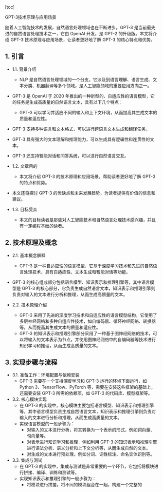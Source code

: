 
[toc]                    
                
                
GPT-3技术原理与应用场景

随着人工智能技术的发展，自然语言处理领域也在不断进步。GPT-3 是当前最先进的自然语言处理技术之一，它由 OpenAI 开发，是 GPT-2 的升级版。本文将介绍 GPT-3 技术原理与应用场景，让读者更好地了解 GPT-3 的核心特点和优势。

## 1. 引言

- 1.1. 背景介绍
    - NLP 是自然语言处理领域的一个分支，它涉及到语言理解、语言生成、文本分类、机器翻译等多个领域，是人工智能领域的重要应用方向之一。
- GPT-3 是 OpenAI 于 2020 年推出的一种新型的、自适应性的语言模型，它的任务是生成高质量的自然语言文本，具有以下几个特点：
    - GPT-3 可以学习并适应不同的输入和上下文环境，从而提高其生成文本的质量和适应性。
- GPT-3 支持多种语言和文本格式，可以进行跨语言文本生成和翻译任务。
- GPT-3 具有强大的文本理解和推理能力，可以生成具有逻辑性和连贯性的文本。
- GPT-3 还支持智能对话和问答系统，可以进行自然语言交互。

- 1.2. 文章目的
    - 本文将介绍 GPT-3 的技术原理和应用场景，帮助读者更好地了解 GPT-3 的特点和优势。
- 本文还将探讨 GPT-3 的优缺点和未来发展趋势，为读者提供有价值的信息和建议。
- 1.3. 目标受众
    - 本文的目标读者是那些对人工智能技术和自然语言处理技术感兴趣，并且有一定编程基础的读者。

## 2. 技术原理及概念

- 2.1. 基本概念解释
    - GPT-3 是一种自适应性的语言模型，它基于深度学习技术和先进的自然语言处理技术，具有自适应性、文本生成和智能对话等功能。
- GPT-3 的核心组成部分包括语言模型、知识表示和推理引擎等，其中语言模型是 GPT-3 的核心部分，它负责生成自然语言文本，知识表示和推理引擎则负责对输入的文本进行分析和推理，从而生成高质量的文本。

- 2.2. 技术原理介绍
    - GPT-3 采用了先进的深度学习技术和自适应性的语言模型结构，它使用了多层神经网络和多种自适应性技术，如自编码器、循环神经网络、转换器等，从而提高其生成文本的质量和适应性。
    - GPT-3 的知识表示和推理引擎部分采用了一种基于图神经网络的技术，可以将输入的文本表示为节点，并使用图神经网络中的自编码器等技术进行知识学习和推理，从而生成高质量的文本。

## 3. 实现步骤与流程

- 3.1. 准备工作：环境配置与依赖安装
    - GPT-3 需要在一个支持深度学习和 GPT-3 运行的环境下面运行，如 Python 3、TensorFlow、PyTorch 等，需要在安装这些框架的基础上，还需要安装 GPT-3 所需的依赖项，如 GPT-3 的代码库、模型框架等。
- 3.2. 核心模块实现
    - 在 GPT-3 的实现中，核心模块主要包括语言模型、知识表示和推理引擎等，其中语言模型负责生成自然语言文本，知识表示和推理引擎则负责对输入的文本进行分析和推理，从而生成高质量的文本。
    - 实现语言模型的一般步骤为：
        - 对输入的文本进行分析，将其转换为一个表示的形式，例如词向量、句向量等。
        - 对表示进行知识学习和推理，例如利用 GPT-3 的知识表示和推理引擎进行语法分析、语义分析和上下文分析等，从而生成自然的文本。
        - 对生成的文本进行预处理，例如分词、词性标注、命名实体识别等。
- 3.3. 集成与测试
    - 在 GPT-3 的实现中，集成与测试是非常重要的一个环节，它包括将模块进行拼接、编译、训练和测试等。
    - 实现知识表示和推理引擎的一般步骤为：
        - 将模块进行拼接，将不同的模块组合在一起，构建一个完整的

